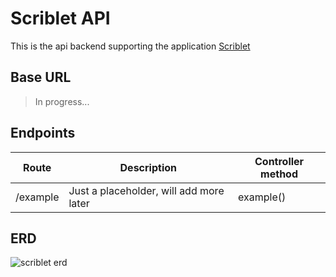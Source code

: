# Scriblet API
This is the api backend supporting the application [Scriblet]()

## Base URL
> In progress...

## Endpoints
| Route | Description | Controller method |
| --------- | --------- | --------- |
| /example | Just a placeholder, will add more later | example() |

## ERD
![scriblet erd](https://i.imgur.com/bLpycHR.png)